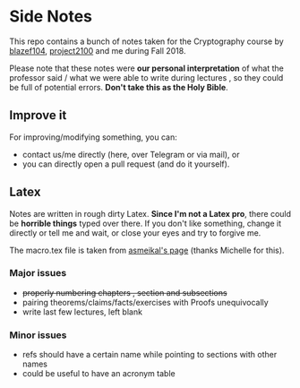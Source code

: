 # Side Notes
This repo contains a bunch of notes taken for the Cryptography course by 
[blazef104](https://github.com/blazef104), [project2100](https://github.com/Project2100) and me during Fall 2018.

Please note that these notes were **our personal interpretation** of what the
professor said / what we were able to write during lectures , so they
could be full of potential errors.
**Don't take this as the Holy Bible**.

## Improve it

For improving/modifying something, you can:
* contact us/me directly (here, over Telegram or via mail), or
* you can directly open a pull request (and do it yourself). 

## Latex 
Notes are written in rough dirty Latex. 
**Since I'm not a Latex pro**, there could be __horrible things__ typed over there.
If you don't like something, change it directly or tell me and wait, or close
your eyes and try to forgive me.

The macro.tex file is taken from [asmeikal's page](https://github.com/asmeikal/crypto16/tree/master/notes) (thanks Michelle for this).

### Major issues
* ~~properly numbering chapters , section and subsections~~
* pairing theorems/claims/facts/exercises with Proofs unequivocally
* write last few lectures, left blank
### Minor issues
* refs should have a certain name while pointing to sections with other names
* could be useful to have an acronym table
